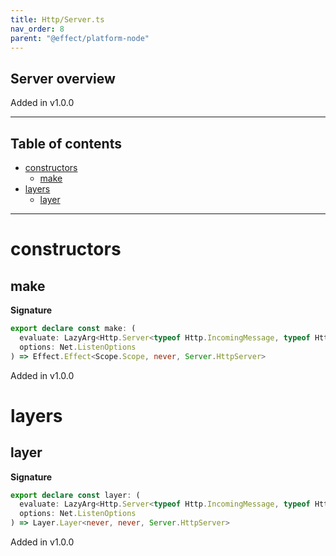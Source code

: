 ```yaml
---
title: Http/Server.ts
nav_order: 8
parent: "@effect/platform-node"
---
```


## Server overview

Added in v1.0.0

---

<h2 class="text-delta">Table of contents</h2>

- [constructors](#constructors)
  - [make](#make)
- [layers](#layers)
  - [layer](#layer)

---

# constructors

## make

**Signature**

```ts
export declare const make: (
  evaluate: LazyArg<Http.Server<typeof Http.IncomingMessage, typeof Http.ServerResponse>>,
  options: Net.ListenOptions
) => Effect.Effect<Scope.Scope, never, Server.HttpServer>
```

Added in v1.0.0

# layers

## layer

**Signature**

```ts
export declare const layer: (
  evaluate: LazyArg<Http.Server<typeof Http.IncomingMessage, typeof Http.ServerResponse>>,
  options: Net.ListenOptions
) => Layer.Layer<never, never, Server.HttpServer>
```

Added in v1.0.0
